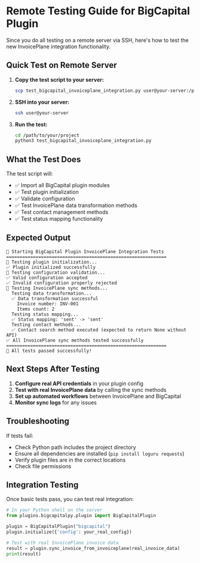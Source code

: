# Remote Testing Guide for BigCapital Plugin

Since you do all testing on a remote server via SSH, here's how to test the new InvoicePlane integration functionality.

## Quick Test on Remote Server

1. **Copy the test script to your server:**
   ```bash
   scp test_bigcapital_invoiceplane_integration.py user@your-server:/path/to/test/
   ```

2. **SSH into your server:**
   ```bash
   ssh user@your-server
   ```

3. **Run the test:**
   ```bash
   cd /path/to/your/project
   python3 test_bigcapital_invoiceplane_integration.py
   ```

## What the Test Does

The test script will:
- ✅ Import all BigCapital plugin modules
- ✅ Test plugin initialization
- ✅ Validate configuration
- ✅ Test InvoicePlane data transformation methods
- ✅ Test contact management methods
- ✅ Test status mapping functionality

## Expected Output

```
🚀 Starting BigCapital Plugin InvoicePlane Integration Tests
============================================================
🧪 Testing plugin initialization...
✅ Plugin initialized successfully
🧪 Testing configuration validation...
✅ Valid configuration accepted
✅ Invalid configuration properly rejected
🧪 Testing InvoicePlane sync methods...
  Testing data transformation...
  ✅ Data transformation successful
    Invoice number: INV-001
    Items count: 2
  Testing status mapping...
  ✅ Status mapping: 'sent' -> 'sent'
  Testing contact methods...
  ✅ Contact search method executed (expected to return None without API)
✅ All InvoicePlane sync methods tested successfully
============================================================
🎉 All tests passed successfully!
```

## Next Steps After Testing

1. **Configure real API credentials** in your plugin config
2. **Test with real InvoicePlane data** by calling the sync methods
3. **Set up automated workflows** between InvoicePlane and BigCapital
4. **Monitor sync logs** for any issues

## Troubleshooting

If tests fail:
- Check Python path includes the project directory
- Ensure all dependencies are installed (`pip install loguru requests`)
- Verify plugin files are in the correct locations
- Check file permissions

## Integration Testing

Once basic tests pass, you can test real integration:

```python
# In your Python shell on the server
from plugins.bigcapitalpy.plugin import BigCapitalPlugin

plugin = BigCapitalPlugin("bigcapital")
plugin.initialize({'config': your_real_config})

# Test with real InvoicePlane invoice data
result = plugin.sync_invoice_from_invoiceplane(real_invoice_data)
print(result)
```